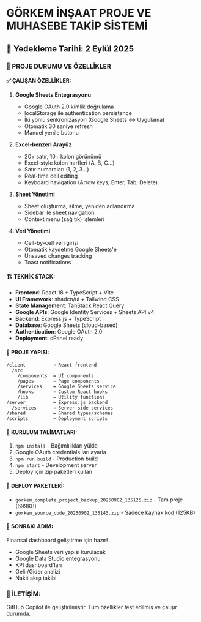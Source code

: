 # GÖRKEM İNŞAAT PROJE VE MUHASEBE TAKİP SİSTEMİ
## 📅 Yedekleme Tarihi: 2 Eylül 2025

### 🎯 PROJE DURUMU VE ÖZELLİKLER

#### ✅ ÇALIŞAN ÖZELLİKLER:
1. **Google Sheets Entegrasyonu**
   - Google OAuth 2.0 kimlik doğrulama
   - localStorage ile authentication persistence
   - İki yönlü senkronizasyon (Google Sheets ↔ Uygulama)
   - Otomatik 30 saniye refresh
   - Manuel yenile butonu

2. **Excel-benzeri Arayüz**
   - 20+ satır, 10+ kolon görünümü
   - Excel-style kolon harfleri (A, B, C...)
   - Satır numaraları (1, 2, 3...)
   - Real-time cell editing
   - Keyboard navigation (Arrow keys, Enter, Tab, Delete)

3. **Sheet Yönetimi**
   - Sheet oluşturma, silme, yeniden adlandırma
   - Sidebar ile sheet navigation
   - Context menu (sağ tık) işlemleri

4. **Veri Yönetimi**
   - Cell-by-cell veri girişi
   - Otomatik kaydetme Google Sheets'e
   - Unsaved changes tracking
   - Toast notifications

#### 🏗️ TEKNİK STACK:
- **Frontend**: React 18 + TypeScript + Vite
- **UI Framework**: shadcn/ui + Tailwind CSS
- **State Management**: TanStack React Query
- **Google APIs**: Google Identity Services + Sheets API v4
- **Backend**: Express.js + TypeScript
- **Database**: Google Sheets (cloud-based)
- **Authentication**: Google OAuth 2.0
- **Deployment**: cPanel ready

#### 📁 PROJE YAPISI:
```
/client          → React frontend
  /src
    /components  → UI components
    /pages       → Page components
    /services    → Google Sheets service
    /hooks       → Custom React hooks
    /lib         → Utility functions
/server          → Express.js backend
  /services      → Server-side services
/shared          → Shared types/schemas
/scripts         → Deployment scripts
```

#### 🔧 KURULUM TALİMATLARI:
1. `npm install` - Bağımlılıkları yükle
2. Google OAuth credentials'ları ayarla
3. `npm run build` - Production build
4. `npm start` - Development server
5. Deploy için zip paketleri kullan

#### 🚀 DEPLOY PAKETLERİ:
- `gorkem_complete_project_backup_20250902_135125.zip` - Tam proje (699KB)
- `gorkem_source_code_20250902_135143.zip` - Sadece kaynak kod (125KB)

#### 🎯 SONRAKI ADIM:
Finansal dashboard geliştirme için hazır!
- Google Sheets veri yapısı kurulacak
- Google Data Studio entegrasyonu
- KPI dashboard'ları
- Gelir/Gider analizi
- Nakit akışı takibi

### 📧 İLETİŞİM:
GitHub Copilot ile geliştirilmiştir.
Tüm özellikler test edilmiş ve çalışır durumda.

